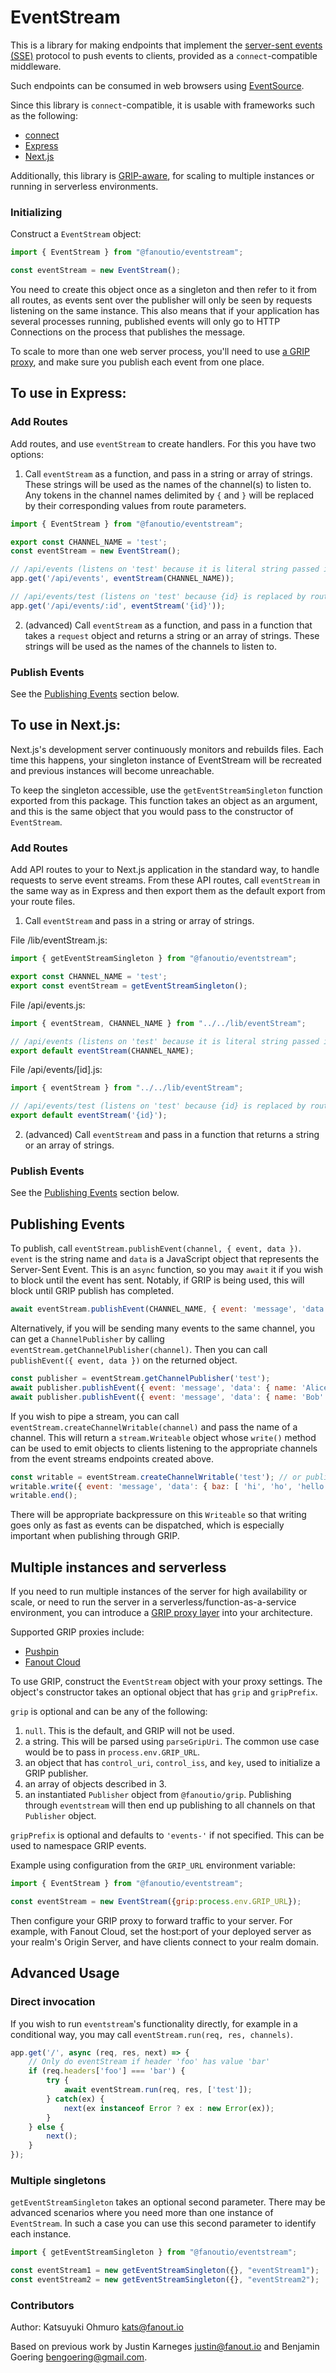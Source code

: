 # EventStream

This is a library for making endpoints that implement the [server-sent events (SSE)](https://en.wikipedia.org/wiki/Server-sent_events) protocol to push events to clients, provided as a `connect`-compatible middleware.

Such endpoints can be consumed in web browsers using [EventSource](https://developer.mozilla.org/en-US/docs/Web/API/EventSource).

Since this library is `connect`-compatible, it is usable with frameworks such as the following:

* [connect](https://github.com/senchalabs/Connect)
* [Express](https://expressjs.com/)
* [Next.js](https://nextjs.org/)

Additionally, this library is [GRIP-aware](#multiple-instances-and-serverless), for scaling to multiple instances or running in serverless environments.

### Initializing

Construct a `EventStream` object:

```javascript
import { EventStream } from "@fanoutio/eventstream";

const eventStream = new EventStream();
```

You need to create this object once as a singleton and then refer to it from all routes, as events sent over the publisher will only be seen by requests listening on the same instance. This also means that if your application has several processes running, published events will only go to HTTP Connections on the process that publishes the message.

To scale to more than one web server process, you'll need to use [a GRIP proxy](#multiple-instances-and-serverless), and make sure you publish each event from one place.

## To use in Express:

### Add Routes

Add routes, and use `eventStream` to create handlers. For this you have two options:

1. Call `eventStream` as a function, and pass in a string or array of strings. These strings will be used as the names of the channel(s) to listen to. Any tokens in the channel names delimited by `{` and `}` will be replaced by their corresponding values from route parameters.

```javascript
import { EventStream } from "@fanoutio/eventstream";

export const CHANNEL_NAME = 'test';
const eventStream = new EventStream();

// /api/events (listens on 'test' because it is literal string passed in)
app.get('/api/events', eventStream(CHANNEL_NAME));

// /api/events/test (listens on 'test' because {id} is replaced by route parameter)
app.get('/api/events/:id', eventStream('{id}'));
```

2. (advanced) Call `eventStream` as a function, and pass in a function that takes a `request` object and returns a string or an array of strings. These strings will be used as the names of the channels to listen to.

### Publish Events

See the [Publishing Events](#publishing-events) section below.

## To use in Next.js:

Next.js's development server continuously monitors and rebuilds files. Each time this happens, your singleton instance of EventStream will be recreated and previous instances will become unreachable.

To keep the singleton accessible, use the `getEventStreamSingleton` function exported from this package. This function takes an object as an argument, and this is the same object that you would pass to the constructor of `EventStream`.

### Add Routes

Add API routes to your to Next.js application in the standard way, to handle requests to serve event streams. From these API routes, call `eventStream` in the same way as in Express and then export them as the default export from your route files.

1. Call `eventStream` and pass in a string or array of strings.

File /lib/eventStream.js:

```javascript
import { getEventStreamSingleton } from "@fanoutio/eventstream";

export const CHANNEL_NAME = 'test';
export const eventStream = getEventStreamSingleton();
```

File /api/events.js:

```javascript
import { eventStream, CHANNEL_NAME } from "../../lib/eventStream";

// /api/events (listens on 'test' because it is literal string passed in)
export default eventStream(CHANNEL_NAME);
```

File /api/events/[id].js:

```javascript
import { eventStream } from "../../lib/eventStream";

// /api/events/test (listens on 'test' because {id} is replaced by route parameter)
export default eventStream('{id}');
```

2. (advanced) Call `eventStream` and pass in a function that returns a string or an
array of strings.

### Publish Events

See the [Publishing Events](#publishing-events) section below.

## Publishing Events

To publish, call `eventStream.publishEvent(channel, { event, data })`. `event` is the string name and `data` is a JavaScript object that represents the Server-Sent Event. This is an `async` function, so you may `await` it if you wish to block until the event has sent. Notably, if GRIP is being used, this will block until GRIP publish has completed.

```javascript
await eventStream.publishEvent(CHANNEL_NAME, { event: 'message', 'data': { name: 'John' } });
```

Alternatively, if you will be sending many events to the same channel, you can get a `ChannelPublisher` by calling `eventStream.getChannelPublisher(channel)`. Then you can call `publishEvent({ event, data })` on the returned object.

```javascript
const publisher = eventStream.getChannelPublisher('test');
await publisher.publishEvent({ event: 'message', 'data': { name: 'Alice' } });
await publisher.publishEvent({ event: 'message', 'data': { name: 'Bob' } });
```

If you wish to pipe a stream, you can call `eventStream.createChannelWritable(channel)` and pass the name of a channel. This will return a `stream.Writeable` object whose `write()` method can be used to emit objects to clients listening to the appropriate channels from the event streams endpoints created above.

```javascript
const writable = eventStream.createChannelWritable('test'); // or publisher.createWritable()
writable.write({ event: 'message', 'data': { baz: [ 'hi', 'ho', 'hello', ] } });
writable.end();
```

There will be appropriate backpressure on this `Writeable` so that writing goes only as fast as events can be dispatched, which is especially important when publishing through GRIP.

## Multiple instances and serverless

If you need to run multiple instances of the server for high availability or scale, or need to run the server in a serverless/function-as-a-service environment, you can introduce a [GRIP proxy layer](http://pushpin.org/docs/protocols/grip/) into your architecture.

Supported GRIP proxies include:

* [Pushpin](https://pushpin.org/)
* [Fanout Cloud](https://fanout.io/cloud/)

To use GRIP, construct the `EventStream` object with your proxy settings. The object's constructor takes an optional object that has `grip` and `gripPrefix`.

`grip` is optional and can be any of the following:

1. `null`. This is the default, and GRIP will not be used.
2. a string. This will be parsed using `parseGripUri`.  The common use case would be to pass in `process.env.GRIP_URL`.
3. an object that has `control_uri`, `control_iss`, and `key`, used to initialize a GRIP publisher.
4. an array of objects described in 3.
5. an instantiated `Publisher` object from `@fanoutio/grip`. Publishing through `eventstream` will then end up
publishing to all channels on that `Publisher` object.

`gripPrefix` is optional and defaults to `'events-'` if not specified. This can be used to
namespace GRIP events.

Example using configuration from the `GRIP_URL` environment variable:

```javascript
import { EventStream } from "@fanoutio/eventstream";

const eventStream = new EventStream({grip:process.env.GRIP_URL});
```

Then configure your GRIP proxy to forward traffic to your server. For example, with Fanout Cloud, set the host:port of your deployed server as your realm's Origin Server, and have clients connect to your realm domain.

## Advanced Usage

### Direct invocation

If you wish to run `eventstream`'s functionality directly, for example in a conditional way, you may call `eventStream.run(req, res, channels)`.

```javascript
app.get('/', async (req, res, next) => {
    // Only do eventStream if header 'foo' has value 'bar' 
    if (req.headers['foo'] === 'bar') {
        try {
            await eventStream.run(req, res, ['test']);
        } catch(ex) {
            next(ex instanceof Error ? ex : new Error(ex));
        }
    } else {
        next();
    }
});
```

### Multiple singletons

`getEventStreamSingleton` takes an optional second parameter. There may be advanced scenarios where you need more than one instance of `EventStream`. In such a case you can use this second parameter to identify each instance.

```javascript
import { getEventStreamSingleton } from "@fanoutio/eventstream";

const eventStream1 = new getEventStreamSingleton({}, "eventStream1");
const eventStream2 = new getEventStreamSingleton({}, "eventStream2");
```

### Contributors

Author: Katsuyuki Ohmuro <kats@fanout.io>

Based on previous work by Justin Karneges <justin@fanout.io> and Benjamin Goering <bengoering@gmail.com>.
